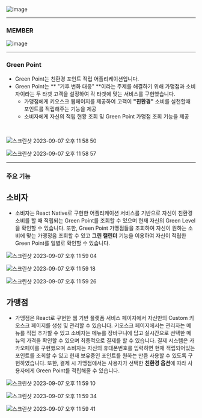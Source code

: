 ![image](https://github.com/NORITHON/GreenPoint-server/assets/79990740/68f096d6-6d4d-4a85-9572-e189e09b4086)

<hr>

### MEMBER

![image](https://github.com/NORITHON/GreenPoint-server/assets/79990740/0af33839-5f10-42d4-84e6-e888ae877ca3)

<hr>


### Green Point
- Green Point는 친환경 포인트 적립 어플리케이션입니다.
- Green Point는 ** "기후 변화 대응" **이라는 주제를 해결하기 위해 가맹점과 소비자이라는 두 타겟 고객을 설정하여 각 타겟에 맞는 서비스를 구현했습니다.
  - 가맹점에게 키오스크 웹페이지를 제공하여 고객이 **"친환경"** 소비를 실천할때 포인트를 적립해주는 기능을 제공
  - 소비자에게 자신의 적립 현황 조회 및 Green Point 가맹점 조회 기능을 제공
  
<br>

![스크린샷 2023-09-07 오후 11 58 50](https://github.com/NORITHON/GreenPoint-server/assets/79990740/5ed8d10f-b0c2-4e3e-9b16-5d450bfc5772)
  
![스크린샷 2023-09-07 오후 11 58 57](https://github.com/NORITHON/GreenPoint-server/assets/79990740/f22bf5f3-8a8e-4f2b-8eda-3eb5d9529fd9)



<hr>

### 주요 기능

## 소비자
- 소비자는 React Native로 구현한 어플리케이션 서비스를 기반으로 자신이 친환경 소비를 할 때 적립되는 Green Point를 조회할 수 있으며 현재 자신의 Green Level을 확인할 수 있습니다. 또한, Green Point 가맹점들을 조회하여 자신이 원하는 소비에 맞는 가맹정음 조회할 수 있고 **그린 캘린더** 기능을 이용하여 자신이 적립한 Green Point를 일별로 확인할 수 있습니다.


![스크린샷 2023-09-07 오후 11 59 04](https://github.com/NORITHON/GreenPoint-server/assets/79990740/333ecfec-00cd-4802-9ffa-d88879ef177d)

![스크린샷 2023-09-07 오후 11 59 18](https://github.com/NORITHON/GreenPoint-server/assets/79990740/54f59ca9-7e61-410c-ac16-d49501fde95a)

![스크린샷 2023-09-07 오후 11 59 26](https://github.com/NORITHON/GreenPoint-server/assets/79990740/856cbfb6-46f6-48df-b9d7-d822fb56255b)

## 가맹점
- 가맹점은 React로 구현한 웹 기반 플랫폼 서비스 페이지에서 자신만의 Custom 키오스크 페이지를 생성 및 관리할 수 있습니다. 키오스크 페이지에서는 관리자는 메뉴를 직접 추가할 수 있고 소비자는 메뉴를 장바구니에 답고 실시간으로 선택한 메뉴의 가격을 확인할 수 있으며 최종적으로 결제를 할 수 있습니다. 결제 시스템은 카카오페이를 구현했으며 소비자는 자신의 휴대폰번호를 입력하면 현재 적립되어있는 포인트를 조회할 수 있고 현재 보유중인 포인트를 원하는 만큼 사용할 수 있도록 구현하였습니다. 또한, 결제 시 가맹점에서는 사용자가 선택한 **친환경 옵션**에 따라 사용자에게 Green Point를 적립해줄 수 있습니다.

![스크린샷 2023-09-07 오후 11 59 10](https://github.com/NORITHON/GreenPoint-server/assets/79990740/905dcc41-3c56-4ef6-84dd-231060648f79)

![스크린샷 2023-09-07 오후 11 59 34](https://github.com/NORITHON/GreenPoint-server/assets/79990740/af8cb409-8170-45f6-b3d8-cdba3ea99d0f)

![스크린샷 2023-09-07 오후 11 59 41](https://github.com/NORITHON/GreenPoint-server/assets/79990740/d77b9bae-9bab-4342-bb81-b6c4650db004)







